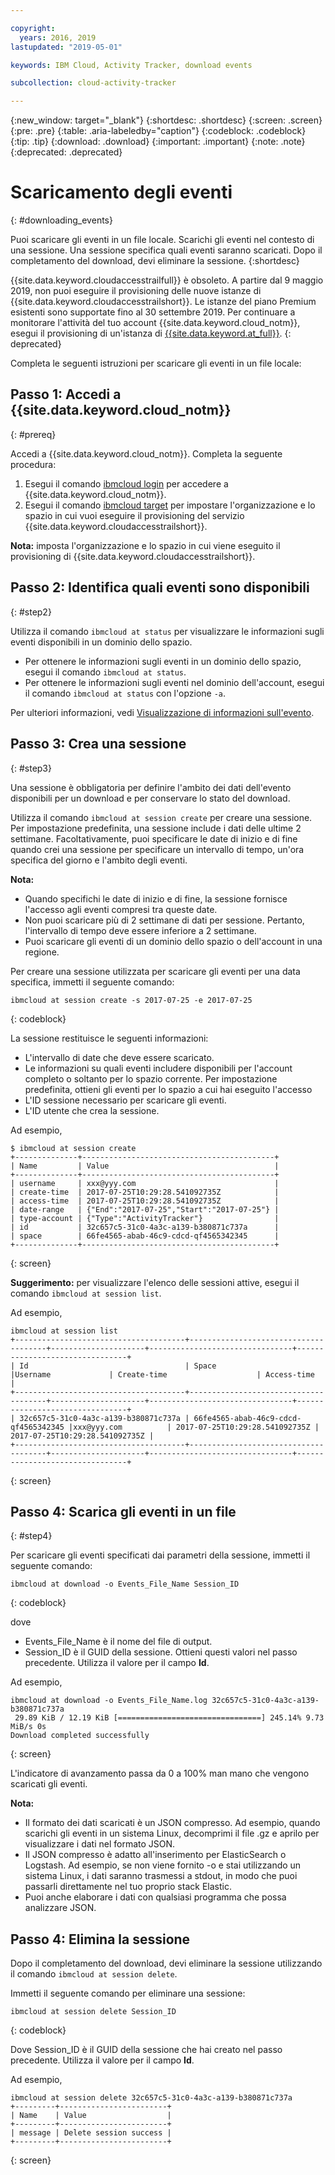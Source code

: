 ```yaml
---

copyright:
  years: 2016, 2019
lastupdated: "2019-05-01"

keywords: IBM Cloud, Activity Tracker, download events

subcollection: cloud-activity-tracker

---
```


{:new_window: target="_blank"}
{:shortdesc: .shortdesc}
{:screen: .screen}
{:pre: .pre}
{:table: .aria-labeledby="caption"}
{:codeblock: .codeblock}
{:tip: .tip}
{:download: .download}
{:important: .important}
{:note: .note}
{:deprecated: .deprecated}

# Scaricamento degli eventi
{: #downloading_events}

Puoi scaricare gli eventi in un file locale. Scarichi gli eventi nel contesto di una sessione. Una sessione specifica quali eventi saranno scaricati. Dopo il completamento del download, devi eliminare la sessione.
{:shortdesc}

{{site.data.keyword.cloudaccesstrailfull}} è obsoleto. A partire dal 9 maggio 2019, non puoi eseguire il provisioning delle nuove istanze di {{site.data.keyword.cloudaccesstrailshort}}. Le istanze del piano Premium esistenti sono supportate fino al 30 settembre 2019. Per continuare a monitorare l'attività del tuo account {{site.data.keyword.cloud_notm}}, esegui il provisioning di un'istanza di [{{site.data.keyword.at_full}}](/docs/services/Activity-Tracker-with-LogDNA?topic=logdnaat-getting-started#getting-started).
{: deprecated}


Completa le seguenti istruzioni per scaricare gli eventi in un file locale:

## Passo 1: Accedi a {{site.data.keyword.cloud_notm}}
{: #prereq}

Accedi a {{site.data.keyword.cloud_notm}}. Completa la seguente
procedura:

1. Esegui il comando [ibmcloud login](/docs/cli/reference/ibmcloud?topic=cloud-cli-ibmcloud_cli#ibmcloud_login) per accedere a {{site.data.keyword.cloud_notm}}.
2. Esegui il comando [ibmcloud target](/docs/cli/reference/ibmcloud?topic=cloud-cli-ibmcloud_cli#ibmcloud_target) per impostare l'organizzazione e lo spazio in cui vuoi eseguire il provisioning del servizio {{site.data.keyword.cloudaccesstrailshort}}.

**Nota:** imposta l'organizzazione e lo spazio in cui viene eseguito il provisioning di {{site.data.keyword.cloudaccesstrailshort}}.

## Passo 2: Identifica quali eventi sono disponibili
{: #step2}

Utilizza il comando `ibmcloud at status` per visualizzare le informazioni sugli eventi disponibili in un dominio dello spazio.

* Per ottenere le informazioni sugli eventi in un dominio dello spazio, esegui il comando `ibmcloud at status`.
* Per ottenere le informazioni sugli eventi nel dominio dell'account, esegui il comando `ibmcloud at status` con l'opzione `-a`.

Per ulteriori informazioni, vedi [Visualizzazione di informazioni sull'evento](/docs/services/cloud-activity-tracker/how-to?topic=cloud-activity-tracker-viewing_event_status#viewing_event_status).
  


## Passo 3: Crea una sessione
{: #step3}

Una sessione è obbligatoria per definire l'ambito dei dati dell'evento disponibili per un download e per conservare lo stato del download. 

Utilizza il comando `ibmcloud at session create` per creare una sessione. Per impostazione predefinita, una sessione include i dati delle ultime 2 settimane.  Facoltativamente, puoi specificare le date di inizio e di fine quando crei una sessione per specificare un intervallo di tempo, un'ora specifica del giorno e l'ambito degli eventi. 

**Nota:** 

* Quando specifichi le date di inizio e di fine, la sessione fornisce l'accesso agli eventi compresi tra queste date. 
* Non puoi scaricare più di 2 settimane di dati per sessione. Pertanto, l'intervallo di tempo deve essere inferiore a 2 settimane.
* Puoi scaricare gli eventi di un dominio dello spazio o dell'account in una regione.

Per creare una sessione utilizzata per scaricare gli eventi per una data specifica, immetti il seguente comando:

```
ibmcloud at session create -s 2017-07-25 -e 2017-07-25
```
{: codeblock}

La sessione restituisce le seguenti informazioni:

* L'intervallo di date che deve essere scaricato.
* Le informazioni su quali eventi includere disponibili per l'account completo o soltanto per lo spazio corrente. Per impostazione predefinita, ottieni gli eventi per lo spazio a cui hai eseguito l'accesso
* L'ID sessione necessario per scaricare gli eventi.
* L'ID utente che crea la sessione.

Ad esempio,

```
$ ibmcloud at session create 
+--------------+-------------------------------------------+
| Name         | Value                                     |
+--------------+-------------------------------------------+
| username     | xxx@yyy.com                               |
| create-time  | 2017-07-25T10:29:28.541092735Z            |
| access-time  | 2017-07-25T10:29:28.541092735Z            |
| date-range   | {"End":"2017-07-25","Start":"2017-07-25"} |
| type-account | {"Type":"ActivityTracker"}                |
| id           | 32c657c5-31c0-4a3c-a139-b380871c737a      |
| space        | 66fe4565-abab-46c9-cdcd-qf4565342345      |
+--------------+-------------------------------------------+
```
{: screen}

**Suggerimento:** per visualizzare l'elenco delle sessioni attive, esegui il comando `ibmcloud at session list`.

Ad esempio,

```
ibmcloud at session list
+--------------------------------------+--------------------------------------+---------------------+--------------------------------+--------------------------------+
| Id                                   | Space                                |Username             | Create-time                    | Access-time                    |
+--------------------------------------+--------------------------------------+---------------------+--------------------------------+--------------------------------+
| 32c657c5-31c0-4a3c-a139-b380871c737a | 66fe4565-abab-46c9-cdcd-qf4565342345 |xxx@yyy.com          | 2017-07-25T10:29:28.541092735Z | 2017-07-25T10:29:28.541092735Z |
+--------------------------------------+--------------------------------------+---------------------+--------------------------------+--------------------------------+
```
{: screen} 


## Passo 4: Scarica gli eventi in un file
{: #step4}

Per scaricare gli eventi specificati dai parametri della sessione, immetti il seguente comando:

```
ibmcloud at download -o Events_File_Name Session_ID
```
{: codeblock}

dove

* Events_File_Name è il nome del file di output.
* Session_ID è il GUID della sessione. Ottieni questi valori nel passo precedente. Utilizza il valore per il campo **Id**.

Ad esempio,

```
ibmcloud at download -o Events_File_Name.log 32c657c5-31c0-4a3c-a139-b380871c737a
 29.89 KiB / 12.19 KiB [================================] 245.14% 9.73 MiB/s 0s
Download completed successfully
```
{: screen}

L'indicatore di avanzamento passa da 0 a 100% man mano che vengono scaricati gli eventi.

**Nota:** 

* Il formato dei dati scaricati è un JSON compresso. Ad esempio, quando scarichi gli eventi in un sistema Linux, decomprimi il file .gz e aprilo per visualizzare i dati nel formato JSON. 
* Il JSON compresso è adatto all'inserimento per ElasticSearch o Logstash. Ad esempio, se non viene fornito -o e stai utilizzando un sistema Linux, i dati saranno trasmessi a stdout, in modo che puoi passarli direttamente nel tuo proprio stack Elastic.
* Puoi anche elaborare i dati con qualsiasi programma che possa analizzare JSON. 

## Passo 4: Elimina la sessione

Dopo il completamento del download, devi eliminare la sessione utilizzando il comando `ibmcloud at session delete`. 

Immetti il seguente comando per eliminare una sessione:

```
ibmcloud at session delete Session_ID
```
{: codeblock}

Dove Session_ID è il GUID della sessione che hai creato nel passo precedente. Utilizza il valore per il campo **Id**.

Ad esempio,

```
ibmcloud at session delete 32c657c5-31c0-4a3c-a139-b380871c737a
+---------+------------------------+
| Name    | Value                  |
+---------+------------------------+
| message | Delete session success |
+---------+------------------------+
```
{: screen}




